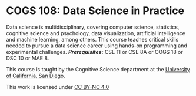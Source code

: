 # COGS 108: Data Science in Practice

Data science is multidisciplinary, covering computer science, statistics, cognitive science and psychology, data visualization, artificial intelligence and machine learning, among others. This course teaches critical skills needed to pursue a data science career using hands-on programming and experimental challenges. ***Prerequisites:*** CSE 11 or CSE 8A or COGS 18 or DSC 10 or MAE 8.

This course is taught by the Cognitive Science department at the [University of California, San Diego](https://github.com/COGS108).

This work is licensed under [CC BY-NC 4.0](https://creativecommons.org/licenses/by-nc/4.0/)
